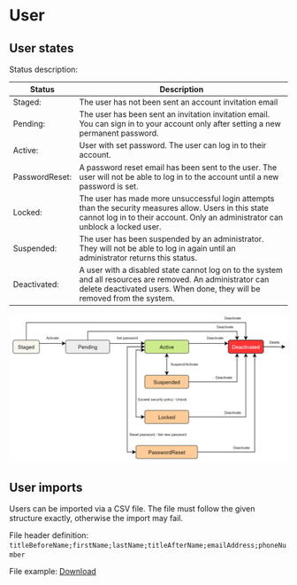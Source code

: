 # User

## User states

Status description:

| Status   | Description                                                                                                                                                                                |
|----------|--------------------------------------------------------------------------------------------------------------------------------------------------------------------------------------------|
| Staged:  | The user has not been sent an account invitation email                                                                                                                                     |
| Pending: | The user has been sent an invitation invitation email. You can sign in to your account only after setting a new permanent password.                                                        |
| Active: | User with set password. The user can log in to their account.                                                                                                                               |
| PasswordReset: | A password reset email has been sent to the user. The user will not be able to log in to the account until a new password is set.                                                    |
| Locked: | The user has made more unsuccessful login attempts than the security measures allow. Users in this state cannot log in to their account. Only an administrator can unblock a locked user.   |
| Suspended: | The user has been suspended by an administrator. They will not be able to log in again until an administrator returns this status.                                                       |
| Deactivated: | A user with a disabled state cannot log on to the system and all resources are removed. An administrator can delete deactivated users. When done, they will be removed from the system.|

![User lifecycle](../../assets/user_lifecycle.png)

## User imports

Users can be imported via a CSV file.
The file must follow the given structure exactly, otherwise the import may fail.

File header definition:
<code>titleBeforeName;firstName;lastName;titleAfterName;emailAddress;phoneNumber</code>

File example: [Download](../../assets/users_import_example.csv ':ignore')
